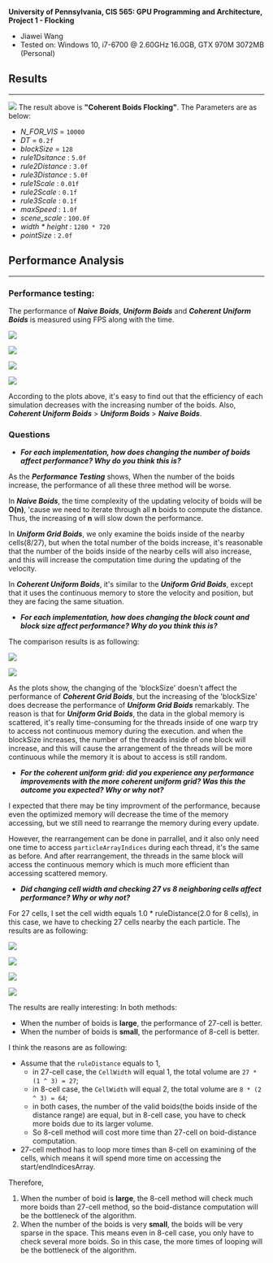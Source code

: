**University of Pennsylvania, CIS 565: GPU Programming and Architecture,
Project 1 - Flocking**

* Jiawei Wang
* Tested on: Windows 10, i7-6700 @ 2.60GHz 16.0GB, GTX 970M 3072MB (Personal)

## Results
___

![](./results_images/result1.gif)
The result above is **"Coherent Boids Flocking"**. The Parameters are as below:
* *N_FOR_VIS* = `10000`
* *DT* = `0.2f`
* *blockSize* = `128`
* *rule1Dsitance* : `5.0f`
* *rule2Distance* : `3.0f`
* *rule3Distance* : `5.0f`
* *rule1Scale* : `0.01f`
* *rule2Scale* : `0.1f`
* *rule3Scale* : `0.1f`
* *maxSpeed* : `1.0f`
* *scene_scale* : `100.0f`
* *width * height* : `1280 * 720`
* *pointSize* : `2.0f`

## Performance Analysis
___

### Performance testing:

The performance of ***Naive Boids***, ***Uniform Boids*** and ***Coherent Uniform Boids*** is measured using FPS along with the time.

![](./results_images/25000boids_comparison.JPG)

![](./results_images/50000boids_comparison.JPG)

![](./results_images/100000boids_comparison.JPG)

![](./results_images/400000boids_comparison.JPG)

According to the plots above, it's easy to find out that the efficiency of each simulation decreases with the increasing number of the boids. Also, ***Coherent Uniform Boids*** > ***Uniform Boids*** > ***Naive Boids***.

### Questions

* ***For each implementation, how does changing the number of boids affect performance? Why do you think this is?***

As the ***Performance Testing*** shows, When the number of the boids increase, the performance of all these three method will be worse.

In ***Naive Boids***, the time complexity of the updating velocity of boids will be **O(n)**, 'cause we need to iterate through all **n** boids to compute the distance. Thus, the increasing of **n** will slow down the performance.

In ***Uniform Grid Boids***, we only examine the boids inside of the nearby cells(8/27), but when the total number of the boids increase, it's reasonable that the number of the boids inside of the nearby cells will also increase, and this will increase the computation time during the updating of the velocity.

In ***Coherent Uniform Boids***, it's similar to the ***Uniform Grid Boids***, except that it uses the continuous memory to store the velocity and position, but they are facing the same situation.

* ***For each implementation, how does changing the block count and block size affect performance? Why do you think this is?***

The comparison results is as following:

![](./results_images/blocksize_uniform_comparison.JPG)

![](./results_images/blocksize_coherent_comparison.JPG)

As the plots show, the changing of the 'blockSize' doesn't affect the performance of ***Coherent Grid Boids***, but the increasing of the 'blockSize' does decrease the performance of ***Uniform Grid Boids*** remarkably. 
The reason is that for ***Uniform Grid Boids***, the data in the global memory is scattered, it's really time-consuming for the threads inside of one warp try to access not continuous memory during the execution. and when the blockSize increases, the number of the threads inside of one block will increase, and this will cause the arrangement of the threads will be more continuous while the memory it is about to access is still random.

* ***For the coherent uniform grid: did you experience any performance improvements with the more coherent uniform grid? Was this the outcome you expected? Why or why not?***

I expected that there may be tiny improvment of the performance, because even the optimized memory will decrease the time of the memory accessing, but we still need to rearrange the memory during every update. 

However, the rearrangement can be done in parrallel, and it also only need one time to access `particleArrayIndices` during each thread, it's the same as before. And after rearrangement, the threads in the same block will access the continuous memory which is much more efficient than accessing scattered memory. 

* ***Did changing cell width and checking 27 vs 8 neighboring cells affect performance? Why or why not?***

For 27 cells, I set the cell width equals 1.0 * ruleDistance(2.0 for 8 cells), in this case, we have to checking 27 cells nearby the each particle. The results are as following:

![](./results_images/8_27_400000_uniform.JPG)

![](./results_images/8_27_400000_coherent.JPG)

![](./results_images/8_27_500_uniform.JPG)

![](./results_images/8_27_500_coherent.JPG)

The results are really interesting:
In both methods:
* When the number of boids is **large**, the performance of 27-cell is better.
* When the number of boids is **small**, the performance of 8-cell is better.

I think the reasons are as following:
* Assume that the `ruleDistance` equals to 1,
   * in 27-cell case, the `CellWidth` will equal 1, the total volume are `27 * (1 ^ 3) = 27`;
   * in 8-cell case, the `CellWidth` will equal 2, the total volume are `8 * (2 ^ 3) = 64`;
   * in both cases, the number of the valid boids(the boids inside of the distance range) are equal, but in 8-cell case, you have to check more boids due to its larger volume.
   * So 8-cell method will cost more time than 27-cell on boid-distance computation.
* 27-cell method has to loop more times than 8-cell on examining of the cells, which means it will spend more time on accessing the start/endIndicesArray.

Therefore,
1. When the number of boid is **large**, the 8-cell method will check much more boids than 27-cell method, so the boid-distance computation will be the bottleneck of the algorithm.
2. When the number of the boids is very **small**, the boids will be very sparse in the space. This means even in 8-cell case, you only have to check several more boids. So in this case, the more times of looping will be the bottleneck of the algorithm.
